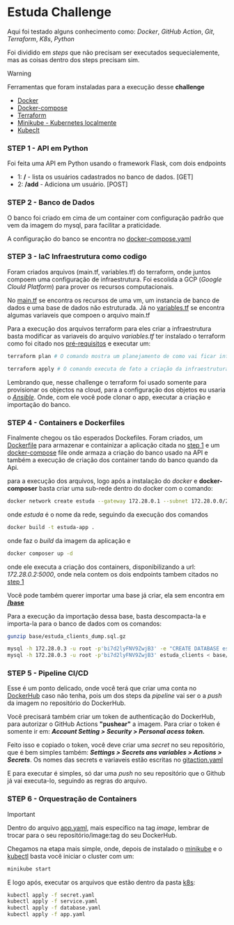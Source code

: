 <h1>Estuda Challenge</h1>

Aqui foi testado alguns conhecimento como: *Docker*, *GitHub Action*, *Git*, *Terraform*, *K8s*, *Python*

Foi dividido em *steps* que não precisam ser executados sequecialemente, mas as coisas dentro dos steps precisam sim.

> [!WARNING] 
> Ferramentas que foram instaladas para a execução desse **challenge**
>- [Docker](https://docs.docker.com/engine/install/)
>- [Docker-compose]()
>- [Terraform](https://developer.hashicorp.com/terraform/install)
>- [Minikube - Kubernetes localmente](https://minikube.sigs.k8s.io/docs/start/?arch=%2Flinux%2Fx86-64%2Fstable%2Fbinary+download)
>- [Kubeclt](https://kubernetes.io/docs/tasks/tools/install-kubectl-linux/)

<h3>STEP 1 - API em Python</h3>
Foi feita uma API em Python usando o framework Flask, com dois endpoints

- 1: **/** - lista os usuários cadastrados no banco de dados. [GET]
- 2: **/add** - Adiciona um usuário. [POST]

<h3>STEP 2 - Banco de Dados</h3>
O banco foi criado em cima de um container com configuração padrão que vem da imagem do mysql, para facilitar a praticidade.

A configuração do banco se encontra no [docker-compose.yaml](docker-compose.yaml)

<h3>STEP 3 - IaC Infraestrutura como codigo</h3>

Foram criados arquivos (main.tf, variables.tf) do terraform, onde juntos compoem uma configuração de infraestrutura. Foi escolida a GCP (*Google Clould Platform*) para prover os recursos computacionais.

No [main.tf](/terraform/main.tf) se encontra os recursos de uma vm, um instancia de banco de dados e uma base de dados não estruturada.
Já no [variables.tf](terraform/variables.tf) se encontra algumas variaveis que compoen o arquivo main.tf

Para a execução dos arquivos terraform para eles criar a infraestrutura basta modificar as variaveis do arquivo *variables.tf* ter instalado o terraform como foi citado nos [pré-requisitos]() e executar um:


```bash
terraform plan # O comando mostra um planejamento de como vai ficar infraestrutura
```

```bash
terraform apply # O comando executa de fato a criação da infraestrutura.
```

Lembrando que, nesse challenge o terraform foi usado somente para provisionar os objectos na cloud, para a configuração dos objetos eu usaria o [*Ansible*](https://docs.ansible.com/ansible/latest/getting_started/introduction.html?extIdCarryOver=true&intcmp=7015Y000003t7aWQAQ&sc_cid=701f2000001OH6fAAG). Onde, com ele você pode clonar o app, executar a criação e importação do banco.

<h3>STEP 4 - Containers e Dockerfiles</h3>

Finalmente chegou os tão esperados Dockefiles. Foram criados, um [Dockerfile](/Dockerfile) para armazenar e containizar a aplicação citada no [step 1](/README.md#STEP-1-API-em-Python) e um [docker-compose](/docker-compose.yaml) file onde armaza a criação do banco usado na API e também a execução de criação dos container tando do banco quando da Api.

para a execução dos arquivos, logo após a instalação do *docker* e **docker-composer** basta criar uma sub-rede dentro do docker com o comando:
```bash
docker network create estuda --gateway 172.28.0.1 --subnet 172.28.0.0/24
```
onde *estuda* é o nome da rede, seguindo da execução dos comandos
```bash
docker build -t estuda-app .
```
onde faz o *build* da imagem da aplicação e
```bash
docker composer up -d
```
onde ele executa a criação dos containers, disponibilizando a url: *172.28.0.2:5000*, onde nela contem os dois endpoints tambem citados no [step 1]()

Você pode também querer importar uma base já criar, ela sem encontra em [**/base**](/base/estuda_clients_dump.sql.gz)

Para a execução da importação dessa base, basta descompacta-la e importa-la para o banco de dados com os comandos:

```bash
gunzip base/estuda_clients_dump.sql.gz
```
```bash
mysql -h 172.28.0.3 -u root -p'bi7d2lyFNV9ZwjB3' -e "CREATE DATABASE estuda_clients;"
mysql -h 172.28.0.3 -u root -p'bi7d2lyFNV9ZwjB3' estuda_clients < base/estuda_clients_dump.sql
```

<h3>STEP 5 - Pipeline CI/CD</h3>

Esse é um ponto delicado, onde você terá que criar uma conta no [DockerHub](https://hub.docker.com/) caso não tenha, pois um dos steps da *pipeline* vai ser o a *push* da
imagem no repositório do DockerHub.

Você precisará também criar um token de authenticação do DockerHub, para autorizar o GitHub Actions **"pushear"** a imagem. Para criar o token é somente ir em: ***Account Setting > Security > Personal acess token.***

Feito isso e copiado o token, você deve criar uma *secret* no seu repositório, que é bem simples também: ***Settings > Secrets ans variables > Actions > Secrets***. Os nomes das secrets e variaveis estão escritas no [gitaction.yaml](.github/workflows/gitaction.yaml)

E para executar é simples, só dar uma *push* no seu repositório que o Github já vai executa-lo, seguindo as regras do arquivo.

<h3>STEP 6 - Orquestração de Containers</h3>

> [!IMPORTANT]
> Dentro do arquivo [app.yaml](/k8s/app.yaml), mais especifico na tag *image*, lembrar de trocar para o seu repositório/image:tag do seu DockerHub.

Chegamos na etapa mais simple, onde, depois de instalado o [minikube](https://minikube.sigs.k8s.io/docs/start/?arch=%2Flinux%2Fx86-64%2Fstable%2Fbinary+download) e o [kubectl](https://kubernetes.io/docs/tasks/tools/install-kubectl-linux/) basta você iniciar o cluster com um:
```bash
minikube start
```
E logo após, executar os arquivos que estão dentro da pasta [k8s](./k8s/app.yaml):

```bash
kubectl apply -f secret.yaml
kubectl apply -f service.yaml
kubectl apply -f database.yaml
kubectl apply -f app.yaml
```